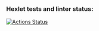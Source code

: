 ### Hexlet tests and linter status:
[![Actions Status](https://github.com/mishavinter/frontend-project-44/actions/workflows/hexlet-check.yml/badge.svg)](https://github.com/mishavinter/frontend-project-44/actions)